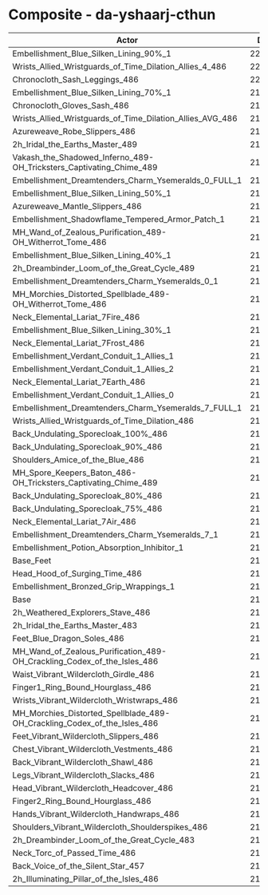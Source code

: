 # Composite - da-yshaarj-cthun
| Actor | DPS | Increase |
|---|:---:|:---:|
|Embellishment_Blue_Silken_Lining_90%_1|220985|2.23%|
|Wrists_Allied_Wristguards_of_Time_Dilation_Allies_4_486|220557|2.03%|
|Chronocloth_Sash_Leggings_486|220148|1.84%|
|Embellishment_Blue_Silken_Lining_70%_1|219928|1.74%|
|Chronocloth_Gloves_Sash_486|219874|1.71%|
|Wrists_Allied_Wristguards_of_Time_Dilation_Allies_AVG_486|219836|1.69%|
|Azureweave_Robe_Slippers_486|219715|1.64%|
|2h_Iridal_the_Earths_Master_489|219569|1.57%|
|Vakash_the_Shadowed_Inferno_489-OH_Tricksters_Captivating_Chime_489|219531|1.55%|
|Embellishment_Dreamtenders_Charm_Ysemeralds_0_FULL_1|218925|1.27%|
|Embellishment_Blue_Silken_Lining_50%_1|218898|1.26%|
|Azureweave_Mantle_Slippers_486|218867|1.25%|
|Embellishment_Shadowflame_Tempered_Armor_Patch_1|218520|1.09%|
|MH_Wand_of_Zealous_Purification_489-OH_Witherrot_Tome_486|218400|1.03%|
|Embellishment_Blue_Silken_Lining_40%_1|218391|1.03%|
|2h_Dreambinder_Loom_of_the_Great_Cycle_489|218179|0.93%|
|Embellishment_Dreamtenders_Charm_Ysemeralds_0_1|218159|0.92%|
|MH_Morchies_Distorted_Spellblade_489-OH_Witherrot_Tome_486|218040|0.86%|
|Neck_Elemental_Lariat_7Fire_486|217902|0.80%|
|Embellishment_Blue_Silken_Lining_30%_1|217898|0.80%|
|Neck_Elemental_Lariat_7Frost_486|217872|0.79%|
|Embellishment_Verdant_Conduit_1_Allies_1|217587|0.65%|
|Embellishment_Verdant_Conduit_1_Allies_2|217554|0.64%|
|Neck_Elemental_Lariat_7Earth_486|217497|0.61%|
|Embellishment_Verdant_Conduit_1_Allies_0|217485|0.61%|
|Embellishment_Dreamtenders_Charm_Ysemeralds_7_FULL_1|217463|0.60%|
|Wrists_Allied_Wristguards_of_Time_Dilation_486|217036|0.40%|
|Back_Undulating_Sporecloak_100%_486|216995|0.38%|
|Back_Undulating_Sporecloak_90%_486|216905|0.34%|
|Shoulders_Amice_of_the_Blue_486|216897|0.34%|
|MH_Spore_Keepers_Baton_486-OH_Tricksters_Captivating_Chime_489|216864|0.32%|
|Back_Undulating_Sporecloak_80%_486|216824|0.30%|
|Back_Undulating_Sporecloak_75%_486|216758|0.27%|
|Neck_Elemental_Lariat_7Air_486|216751|0.27%|
|Embellishment_Dreamtenders_Charm_Ysemeralds_7_1|216740|0.26%|
|Embellishment_Potion_Absorption_Inhibitor_1|216656|0.22%|
|Base_Feet|216516|0.16%|
|Head_Hood_of_Surging_Time_486|216450|0.13%|
|Embellishment_Bronzed_Grip_Wrappings_1|216242|0.03%|
|Base|216173|0.00%|
|2h_Weathered_Explorers_Stave_486|216168|0.00%|
|2h_Iridal_the_Earths_Master_483|216101|-0.03%|
|Feet_Blue_Dragon_Soles_486|215880|-0.14%|
|MH_Wand_of_Zealous_Purification_489-OH_Crackling_Codex_of_the_Isles_486|215848|-0.15%|
|Waist_Vibrant_Wildercloth_Girdle_486|215744|-0.20%|
|Finger1_Ring_Bound_Hourglass_486|215705|-0.22%|
|Wrists_Vibrant_Wildercloth_Wristwraps_486|215689|-0.22%|
|MH_Morchies_Distorted_Spellblade_489-OH_Crackling_Codex_of_the_Isles_486|215507|-0.31%|
|Feet_Vibrant_Wildercloth_Slippers_486|215402|-0.36%|
|Chest_Vibrant_Wildercloth_Vestments_486|215332|-0.39%|
|Back_Vibrant_Wildercloth_Shawl_486|215309|-0.40%|
|Legs_Vibrant_Wildercloth_Slacks_486|215302|-0.40%|
|Head_Vibrant_Wildercloth_Headcover_486|215263|-0.42%|
|Finger2_Ring_Bound_Hourglass_486|215213|-0.44%|
|Hands_Vibrant_Wildercloth_Handwraps_486|215068|-0.51%|
|Shoulders_Vibrant_Wildercloth_Shoulderspikes_486|214906|-0.59%|
|2h_Dreambinder_Loom_of_the_Great_Cycle_483|214838|-0.62%|
|Neck_Torc_of_Passed_Time_486|214763|-0.65%|
|Back_Voice_of_the_Silent_Star_457|214652|-0.70%|
|2h_Illuminating_Pillar_of_the_Isles_486|214601|-0.73%|
